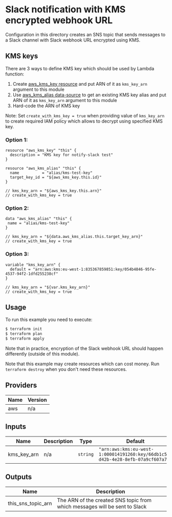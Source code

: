 # Slack notification with KMS encrypted webhook URL

Configuration in this directory creates an SNS topic that sends messages to a Slack channel with Slack webhook URL encrypted using KMS.

## KMS keys

There are 3 ways to define KMS key which should be used by Lambda function:

1. Create [aws_kms_key resource](https://www.terraform.io/docs/providers/aws/r/kms_key.html) and put ARN of it as `kms_key_arn` argument to this module
1. Use [aws_kms_alias data-source](https://www.terraform.io/docs/providers/aws/d/kms_alias.html) to get an existing KMS key alias and put ARN of it as `kms_key_arn` argument to this module
1. Hard-code the ARN of KMS key

Note: Set `create_with_kms_key = true` when providing value of `kms_key_arn` to create required IAM policy which allows to decrypt using specified KMS key.

### Option 1:
```
resource "aws_kms_key" "this" {
  description = "KMS key for notify-slack test"
}

resource "aws_kms_alias" "this" {
  name          = "alias/kms-test-key"
  target_key_id = "${aws_kms_key.this.id}"
}

// kms_key_arn = "${aws_kms_key.this.arn}"
// create_with_kms_key = true
```

### Option 2:

```
data "aws_kms_alias" "this" {
 name = "alias/kms-test-key"
}

// kms_key_arn = "${data.aws_kms_alias.this.target_key_arn}"
// create_with_kms_key = true
```

### Option 3:

```
variable "kms_key_arn" {
  default = "arn:aws:kms:eu-west-1:835367859851:key/054b4846-95fe-4537-94f2-1dfd255238cf"
}

// kms_key_arn = "${var.kms_key_arn}"
// create_with_kms_key = true
```

## Usage

To run this example you need to execute:

```bash
$ terraform init
$ terraform plan
$ terraform apply
```

Note that in practice, encryption of the Slack webhook URL should happen differently (outside of this module).

Note that this example may create resources which can cost money. Run `terraform destroy` when you don't need these resources.

<!-- BEGINNING OF PRE-COMMIT-TERRAFORM DOCS HOOK -->
## Providers

| Name | Version |
|------|---------|
| aws | n/a |

## Inputs

| Name | Description | Type | Default | Required |
|------|-------------|------|---------|:-----:|
| kms\_key\_arn | n/a | `string` | `"arn:aws:kms:eu-west-1:000014191260:key/66db1c5d-d42b-4e28-8efb-07a9cf607a73"` | no |

## Outputs

| Name | Description |
|------|-------------|
| this\_sns\_topic\_arn | The ARN of the created SNS topic from which messages will be sent to Slack |

<!-- END OF PRE-COMMIT-TERRAFORM DOCS HOOK -->
